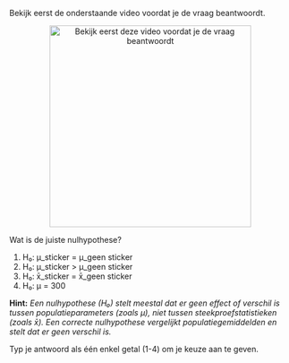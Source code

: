 Bekijk eerst de onderstaande video voordat je de vraag beantwoordt.

<!-- Centered clickable YouTube thumbnail for Dodona-compatible Markdown -->
<p align="center">
  <a href="https://www.youtube.com/watch?v=0zZYBALbZgg" target="_blank">
    <img src="https://img.youtube.com/vi/0zZYBALbZgg/0.jpg" alt="Bekijk eerst deze video voordat je de vraag beantwoordt" width="360">
  </a>
</p>

Wat is de juiste nulhypothese?

1. H₀: μ_sticker = μ_geen sticker  
2. H₀: μ_sticker > μ_geen sticker  
3. H₀: x̄_sticker = x̄_geen sticker  
4. H₀: μ = 300

**Hint:** *Een nulhypothese (H₀) stelt meestal dat er geen effect of verschil is tussen populatieparameters (zoals μ), niet tussen steekproefstatistieken (zoals x̄). Een correcte nulhypothese vergelijkt populatiegemiddelden en stelt dat er geen verschil is.*

Typ je antwoord als één enkel getal (1-4) om je keuze aan te geven.
